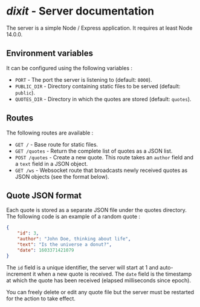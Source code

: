 # *dixit* - Server documentation

The server is a simple Node / Express application. It requires at least Node 14.0.0.

## Environment variables

It can be configured using the following variables :

- `PORT` - The port the server is listening to (default: `8000`).
- `PUBLIC_DIR` - Directory containing static files to be served (default: `public`).
- `QUOTES_DIR` - Directory in which the quotes are stored (default: `quotes`).

## Routes

The following routes are available :

- `GET /` - Base route for static files.
- `GET /quotes` - Return the complete list of quotes as a JSON list.
- `POST /quotes` - Create a new quote. This route takes an `author` field and a `text` field in a JSON object.
- `GET /ws` - Websocket route that broadcasts newly received quotes as JSON objects (see the format below).

## Quote JSON format

Each quote is stored as a separate JSON file under the quotes directory. The following code is an example of a random quote :

```json
{
    "id": 3,
    "author": "John Doe, thinking about life",
    "text": "Is the universe a donut?",
    "date": 1603371421079
}
```

The `id` field is a unique identifier, the server will start at 1 and auto-increment it when a new quote is received. The `date` field is the timestamp at which the quote has been received (elapsed milliseconds since epoch).

You can freely delete or edit any quote file but the server must be restarted for the action to take effect.
